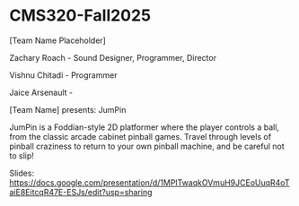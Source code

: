 # CMS320-Fall2025
[Team Name Placeholder]

Zachary Roach - Sound Designer, Programmer, Director

Vishnu Chitadi - Programmer

Jaice Arsenault -



[Team Name] presents: 
JumPin

JumPin is a Foddian-style 2D platformer where the player controls a ball, from the classic arcade cabinet pinball games. Travel through levels of pinball craziness to return to your own pinball machine, and be careful not to slip!


Slides: https://docs.google.com/presentation/d/1MPlTwaqkOVmuH9JCEoUuqR4oTaiE8EitcqR47E-ESJs/edit?usp=sharing
